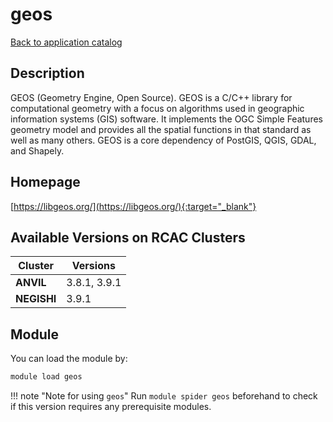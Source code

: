 # geos

[Back to application catalog](../app_catalog.md)

## Description

GEOS (Geometry Engine, Open Source).  GEOS is a C/C++ library for computational geometry with a focus on algorithms used in geographic information systems (GIS) software. It implements the OGC Simple Features geometry model and provides all the spatial functions in that standard as well as many others. GEOS is a core dependency of PostGIS, QGIS, GDAL, and Shapely.

## Homepage

[https://libgeos.org/](https://libgeos.org/){:target="_blank"}

## Available Versions on RCAC Clusters

|Cluster|Versions|
|---|---|
**ANVIL**|3.8.1, 3.9.1
**NEGISHI**|3.9.1

## Module

You can load the module by:

```bash
module load geos
```

!!! note "Note for using `geos`"
    Run `module spider geos` beforehand to check if this version requires any prerequisite modules.
